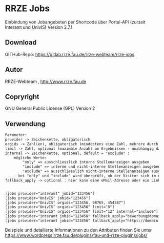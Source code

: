 # RRZE Jobs
Einbindung von Jobangeboten per Shortcode über Portal-API (zurzeit Interamt und UnivIS)
Version 2.7.1

## Download
GITHub-Repo: https://gitlab.rrze.fau.de/rrze-webteam/rrze-jobs

## Autor
RRZE-Webteam , http://www.rrze.fau.de

## Copryright
GNU General Public License (GPL) Version 2

## Verwendung
```html
Parameter:
provider -> Zeichenkette, obligatorisch
orgids -> Zahl(en), obligatorisch (mindestens eine Zahl, mehrere durch Komma getrennt)
limit -> Zahl, optional (maximale Anzahl an Ergebnissen - unabhängig davon, wieviele orgids angeben wurden )
internal -> Zeichenkette, optional, default = "exclude" : 
    mögliche Werte: 
        "only" => ausschliesslich interne Stellenanzeigen ausgeben
        "include" => interne und nicht-interne Stellenanzeigen ausgeben
        "exclude" => ausschliesslich nicht-interne Stellenanzeigen ausgeben 
    - bei "only" und "include" wird überprüft, ob der Visitor sich im erlaubten Netzwerk befindet
fallback_apply -> optional : hier kann eine eMail-Adresse oder ein Link eingeben werden, über den die Bewerbung erfolgen soll, wenn weder eMail-Adresse noch Bewerbungslink im Stellenangebot vorhanden ist 


[jobs provider="interamt" jobid="123456"]
[jobs provider="UnivIS" jobid="123456"]
[jobs provider="UnivIS" orgids="123456, 98765, 454587"]
[jobs provider="UnivIS" orgids="123456" limit="8"]
[jobs provider="UnivIS" orgids="123456" limit="12" internal="include"]
[jobs provider="interamt jobid="123456" fallback_apply="bewerbung@domain.tld"]
[jobs provider="interamt jobid="123456" fallback_apply="https://domain.tld/bewerbungsformular"]


```
Beispiele und detailierte Informationen zu den Attributen finden Sie unter https://www.wordpress.rrze.fau.de/plugins/fau-und-rrze-plugins/jobs/
